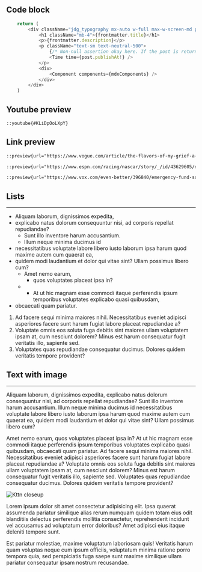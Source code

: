 <!-- Code block -->

## Code block

```js
	return (
		<div className="jdg_typography mx-auto w-full max-w-screen-md p-8">
			<h1 className="mb-4">{frontmatter.title}</h1>
			<p>{frontmatter.description}</p>
			<p className="text-sm text-neutral-500">
				{/* Non-null assertion okay here. If the post is returned here, that means it's published */}
				<Time time={post.publishAt!} />
			</p>
			<div>
				<Component components={mdxComponents} />
			</div>
		</div>
	)
```

<!-- Youtube preview -->

## Youtube preview

```md
::youtube{#KLiDpOoLXpY}
```

<!-- Link preview -->

## Link preview

```md
::preview{url="https://www.vogue.com/article/the-flavors-of-my-grief-a-food-writers-journey-through-miscarriage"}

::preview{url="https://www.espn.com/racing/nascar/story/_/id/43629605/nascar-preseason-race-comes-home-bowman-gray-hosts-clash"}

::preview{url="https://www.vox.com/even-better/396840/emergency-fund-savings-expenses-financal-goals-budget"}
```

<!-- Lists -->

## Lists

---

- Aliquam laborum, dignissimos expedita,
- explicabo natus dolorum consequuntur nisi, ad corporis repellat repudiandae?
  - Sunt illo inventore harum accusantium.
  - Illum neque minima ducimus id
- necessitatibus voluptate labore libero iusto laborum ipsa harum quod maxime
  autem cum quaerat ea,
- quidem modi laudantium et dolor qui vitae sint? Ullam possimus libero cum?
  - Amet nemo earum,
    - quos voluptates placeat ipsa in?
  - - At ut hic magnam esse commodi itaque perferendis ipsum temporibus
      voluptates explicabo quasi quibusdam,
- obcaecati quam pariatur.

1. Ad facere sequi minima maiores nihil. Necessitatibus eveniet adipisci
   asperiores facere sunt harum fugiat labore placeat repudiandae a?
2. Voluptate omnis eos soluta fuga debitis sint maiores ullam voluptatem ipsam
   at, cum nesciunt dolorem? Minus est harum consequatur fugit veritatis illo,
   sapiente sed.
3. Voluptates quas repudiandae consequatur ducimus. Dolores quidem veritatis
   tempore provident?

<!-- Text with image  -->

## Text with image

---

Aliquam laborum, dignissimos expedita, explicabo natus dolorum consequuntur
nisi, ad corporis repellat repudiandae? Sunt illo inventore harum accusantium.
Illum neque minima ducimus id necessitatibus voluptate labore libero iusto
laborum ipsa harum quod maxime autem cum quaerat ea, quidem modi laudantium et
dolor qui vitae sint? Ullam possimus libero cum?

Amet nemo earum, quos voluptates placeat ipsa in? At ut hic magnam esse commodi
itaque perferendis ipsum temporibus voluptates explicabo quasi quibusdam,
obcaecati quam pariatur. Ad facere sequi minima maiores nihil. Necessitatibus
eveniet adipisci asperiores facere sunt harum fugiat labore placeat repudiandae
a? Voluptate omnis eos soluta fuga debitis sint maiores ullam voluptatem ipsam
at, cum nesciunt dolorem? Minus est harum consequatur fugit veritatis illo,
sapiente sed. Voluptates quas repudiandae consequatur ducimus. Dolores quidem
veritatis tempore provident?

![Kttn closeup](https://yavuzceliker.github.io/sample-images/image-107.jpg 'Kitty')

Lorem ipsum dolor sit amet consectetur adipisicing elit. Ipsa quaerat assumenda
pariatur similique alias rerum numquam quidem totam eius odit blanditiis
delectus perferendis mollitia consectetur, reprehenderit incidunt vel accusamus
ad voluptatum error doloribus? Amet adipisci eius itaque deleniti tempore sunt.

Est pariatur molestiae, maxime voluptatum laboriosam quis! Veritatis harum quam
voluptas neque cum ipsum officiis, voluptatum minima ratione porro tempora quia,
sed perspiciatis fuga saepe sunt maxime similique ullam pariatur consequatur
ipsam nostrum recusandae.
